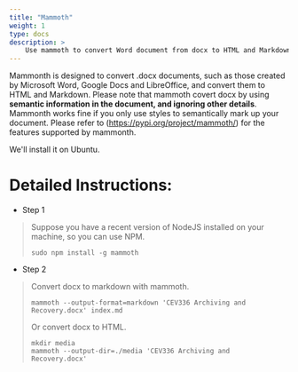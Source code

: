 ```yaml
---
title: "Mammoth"
weight: 1
type: docs
description: >
    Use mammoth to convert Word document from docx to HTML and Markdown.
---
```


Mammonth is designed to convert .docx documents, such as those created by Microsoft Word, Google Docs and LibreOffice, and convert them to HTML and Markdown.  Please note that mammoth covert docx by using **semantic information in the document, and ignoring other details**. Mammonth works fine if you only use styles to semantically mark up your document. Please refer to (<https://pypi.org/project/mammoth/>) for the features supported by mammonth.

We'll install it on Ubuntu.

Detailed Instructions:
======================

-   Step 1
>
> Suppose you have a recent version of NodeJS installed on your machine, so you can use NPM.
>```
>sudo npm install -g mammoth
>```

-   Step 2
>
> Convert docx to markdown with mammoth.
>```
>mammoth --output-format=markdown 'CEV336 Archiving and Recovery.docx' index.md
>```
> Or convert docx to HTML.
>```
>mkdir media
>mammoth --output-dir=./media 'CEV336 Archiving and Recovery.docx'
>```